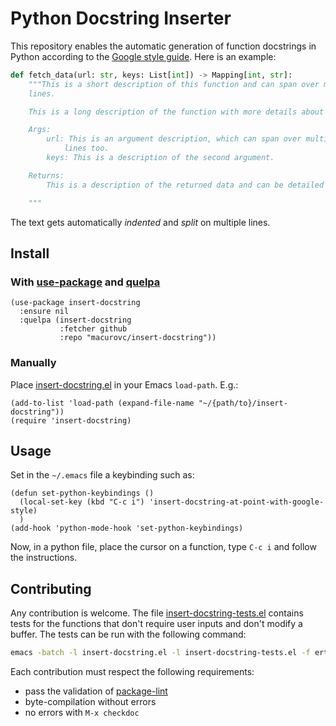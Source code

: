 # Python Docstring Inserter

This repository enables the automatic generation of function docstrings in
Python according to the [Google style
guide](https://google.github.io/styleguide/pyguide.html#383-functions-and-methods).
Here is an example:

```python
def fetch_data(url: str, keys: List[int]) -> Mapping[int, str]:
    """This is a short description of this function and can span over multiple
    lines.

    This is a long description of the function with more details about it.

    Args:
        url: This is an argument description, which can span over multiple
            lines too.
        keys: This is a description of the second argument.

    Returns:
        This is a description of the returned data and can be detailed too.

    """
```

The text gets automatically *indented* and *split* on multiple lines.

## Install

### With [use-package](https://github.com/jwiegley/use-package) and [quelpa](https://github.com/quelpa/quelpa)

```elisp
(use-package insert-docstring
  :ensure nil
  :quelpa (insert-docstring
           :fetcher github
           :repo "macurovc/insert-docstring"))
```

### Manually

Place [insert-docstring.el](insert-docstring.el) in your Emacs `load-path`. E.g.:

```elisp
(add-to-list 'load-path (expand-file-name "~/{path/to}/insert-docstring"))
(require 'insert-docstring)
```

## Usage

Set in the `~/.emacs` file a keybinding such as:

```elisp
(defun set-python-keybindings ()
  (local-set-key (kbd "C-c i") 'insert-docstring-at-point-with-google-style)
  )
(add-hook 'python-mode-hook 'set-python-keybindings)
```

Now, in a python file, place the cursor on a function, type `C-c i` and follow
the instructions.

## Contributing

Any contribution is welcome. The file
[insert-docstring-tests.el](insert-docstring-tests.el) contains tests for the
functions that don't require user inputs and don't modify a buffer. The tests
can be run with the following command:

```bash
emacs -batch -l insert-docstring.el -l insert-docstring-tests.el -f ert-run-tests-batch-and-exit
```

Each contribution must respect the following requirements:
* pass the validation of [package-lint](https://github.com/purcell/package-lint)
* byte-compilation without errors
* no errors with `M-x checkdoc`

